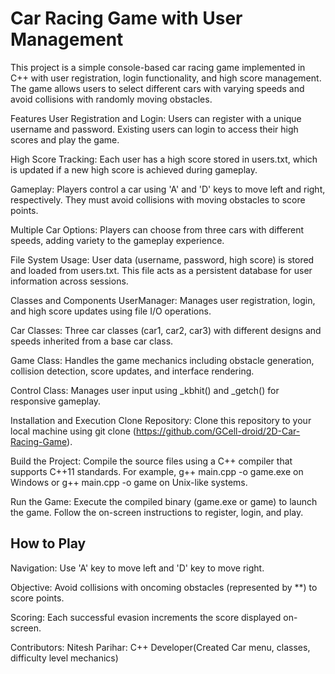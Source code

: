 # Car Racing Game with User Management
This project is a simple console-based car racing game implemented in C++ with user registration, login functionality, and high score management. The game allows users to select different cars with varying speeds and avoid collisions with randomly moving obstacles.

Features
User Registration and Login: Users can register with a unique username and password. Existing users can login to access their high scores and play the game.

High Score Tracking: Each user has a high score stored in users.txt, which is updated if a new high score is achieved during gameplay.

Gameplay: Players control a car using 'A' and 'D' keys to move left and right, respectively. They must avoid collisions with moving obstacles to score points.

Multiple Car Options: Players can choose from three cars with different speeds, adding variety to the gameplay experience.

File System Usage: User data (username, password, high score) is stored and loaded from users.txt. This file acts as a persistent database for user information across sessions.

Classes and Components
UserManager: Manages user registration, login, and high score updates using file I/O operations.

Car Classes: Three car classes (car1, car2, car3) with different designs and speeds inherited from a base car class.

Game Class: Handles the game mechanics including obstacle generation, collision detection, score updates, and interface rendering.

Control Class: Manages user input using _kbhit() and _getch() for responsive gameplay.

Installation and Execution
Clone Repository: Clone this repository to your local machine using git clone (https://github.com/GCell-droid/2D-Car-Racing-Game).

Build the Project: Compile the source files using a C++ compiler that supports C++11 standards. For example, g++ main.cpp -o game.exe on Windows or g++ main.cpp -o game on Unix-like systems.

Run the Game: Execute the compiled binary (game.exe or game) to launch the game. Follow the on-screen instructions to register, login, and play.

## How to Play
Navigation: Use 'A' key to move left and 'D' key to move right.

Objective: Avoid collisions with oncoming obstacles (represented by **) to score points.

Scoring: Each successful evasion increments the score displayed on-screen.

Contributors:
Nitesh Parihar: C++ Developer(Created Car menu, classes, difficulty level mechanics)
